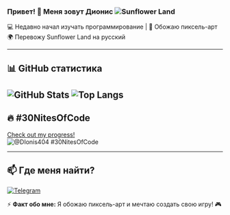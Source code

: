 ### Привет! 👋 Меня зовут Дионис  ![Sunflower Land](https://animations.sunflower-land.com/animated_webp/0_v1_32_4_74_181_20_22_418_424_30_0_0_0_0_410/idle-small) 
💻 Недавно начал изучать программирование | 🎨 Обожаю пиксель-арт  
🌍 Перевожу Sunflower Land на русский  

---

## 📊 GitHub статистика  
![GitHub Stats](https://github-readme-stats.vercel.app/api?username=DIonis404&show_icons=true&theme=dark)  ![Top Langs](https://github-readme-stats.vercel.app/api/top-langs/?username=DIonis404&layout=compact&theme=dark)  
---

## 🔥 #30NitesOfCode  
[Check out my progress!](https://www.codedex.io/@DIonis404/30-nites-of-code)  
![@DIonis404 #30NitesOfCode](https://www.codedex.io/api/petStatus?user=DIonis404)  

---

## 📫 Где меня найти?  
[![Telegram](https://img.shields.io/badge/-Telegram-26A5E4?style=flat&logo=telegram&logoColor=white)](https://t.me/reborn_character)  

⚡ **Факт обо мне:** Я обожаю пиксель-арт и мечтаю создать свою игру! 🎮  

